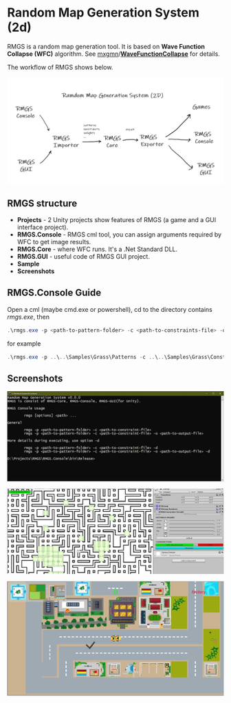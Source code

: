 # Random Map Generation System (2d)

RMGS is a random map generation tool. It is based on **Wave Function Collapse (WFC)** algorithm. See [mxgmn](https://github.com/mxgmn)/**[WaveFunctionCollapse](https://github.com/mxgmn/WaveFunctionCollapse)** for details. 

The workflow of RMGS shows below.

![RMGS](Screenshots/RMGS.JPG)

## RMGS structure

- **Projects** - 2 Unity projects show features of RMGS (a game and a GUI interface project).
- **RMGS.Console** - RMGS cml tool, you can assign arguments required by WFC to get image results.
- **RMGS.Core** - where WFC runs. It's a .Net Standard DLL.
- **RMGS.GUI** - useful code of RMGS GUI project.
- **Sample**
- **Screenshots**

## RMGS.Console Guide

Open a cml (maybe cmd.exe or powershell), cd to the directory contains *rmgs.exe*, then

```powershell
.\rmgs.exe -p <path-to-pattern-folder> -c <path-to-constraints-file> -o <path-to-output (optional)>
```

for example

```powershell
.\rmgs.exe -p ..\..\Samples\Grass\Patterns -c ..\..\Samples\Grass\Constraints.xml -o ..\..\Samples\Grass\Results  
```

## Screenshots

![RMGS.Console](Screenshots/RMGS.Console.JPG)

![RMGS.GUI](Screenshots/RMGS.GUI.JPG)

![Game](Screenshots/Game.JPG)
